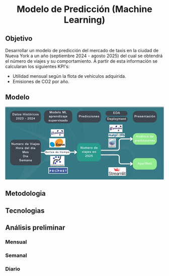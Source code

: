 <h1 align='center'>
<b>Modelo de Predicción (Machine Learning)</b>
</h1>
<p align="center">

## Objetivo
Desarrollar un modelo de predicción del mercado de taxis en la ciudad de Nueva York a un año (septiembre 2024 - agosto 2025) del cual se obtendrá el número de viajes y su comportamiento. A partir de esta información se calcularan los siguientes KPI's:
- Utilidad mensual según la flota de vehículos adquirida.
- Emisiones de CO2 por año.

## Modelo
![modelo_ML](/imagenes/modelo_ML.jpg)

## Metodologia

## Tecnologias

## Análisis preliminar

### Mensual

### Semanal

### Diario
